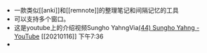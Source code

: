 - 一款类似[[anki]]和[[remnote]]的整理笔记和间隔记忆的工具
- 可以支持多个窗口。
- 这是youtube上的介绍视频Sungho YahngVia[(44) Sungho Yahng - YouTube](https://www.youtube.com/channel/UCwVOZMFkrYVeUdlxDT2lwaw) [[20210116]] 下午7:36
- 
